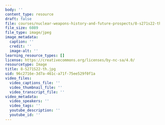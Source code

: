 ```yaml
---
body: ''
content_type: resource
draft: false
file: courses/nuclear-weapons-history-and-future-prospects/8-s271s22-th.jpg
file_size: 6089
file_type: image/jpeg
image_metadata:
  caption: ''
  credit: ''
  image-alt: ''
learning_resource_types: []
license: https://creativecommons.org/licenses/by-nc-sa/4.0/
resourcetype: Image
title: 8-S271S22-th.jpg
uid: 96c2716e-3d7a-461c-a71f-75ee529f0f1a
video_files:
  video_captions_file: ''
  video_thumbnail_file: ''
  video_transcript_file: ''
video_metadata:
  video_speakers: ''
  video_tags: ''
  youtube_description: ''
  youtube_id: ''
---
```

